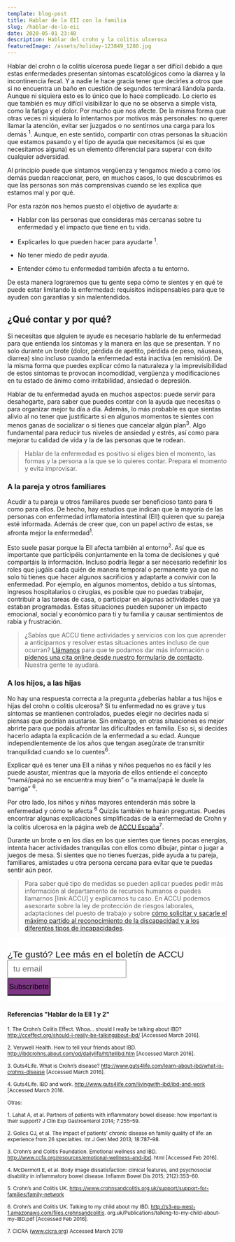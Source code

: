 ```yaml
---
template: blog-post
title: Hablar de la EII con la familia
slug: /hablar-de-la-eii
date: 2020-05-01 23:40
description: Hablar del crohn y la colitis ulcerosa 
featuredImage: /assets/holiday-123849_1280.jpg
---
```


Hablar del crohn o la colitis ulcerosa puede llegar a ser difícil debido a que estas enfermedades presentan síntomas escatológicos como la diarrea y la incontinencia fecal. Y a nadie le hace gracia tener que decirles a otros que si no encuentra un baño en cuestión de segundos terminará liándola parda. Aunque ni siquiera esto es lo único que lo hace complicado. Lo cierto es que también es muy difícil visibilizar lo que no se observa a simple vista, como la fatiga y el dolor. Por mucho que nos afecte. De la misma forma que otras veces ni siquiera lo intentamos por motivos más personales: no querer llamar la atención, evitar ser juzgados o no sentirnos una carga para los demás <sup>1</sup>. Aunque, en este sentido, compartir con otras personas la situación que estamos pasando y el tipo de ayuda que necesitamos (si es que necesitamos alguna) es un elemento diferencial para superar con éxito cualquier adversidad. 

Al principio puede que sintamos vergüenza y tengamos miedo a como los demás puedan reaccionar, pero, en muchos casos, lo que descubrimos es que las personas son más comprensivas cuando se les explica que estamos mal y por qué.

Por esta razón nos hemos puesto el objetivo de ayudarte a:

- Hablar con las personas que consideras más cercanas sobre tu enfermedad y el impacto que tiene en tu vida.

- Explicarles lo que pueden hacer para ayudarte <sup>1</sup>.

- No tener miedo de pedir ayuda.

- Entender cómo tu enfermedad también afecta a tu entorno.

De esta manera lograremos que tu gente sepa cómo te sientes y en qué te puede estar limitando la enfermedad: requisitos indispensables para que te ayuden con garantías y sin malentendidos.


## ¿Qué contar y por qué?

Si necesitas que alguien te ayude es necesario hablarle de tu enfermedad para que entienda los síntomas y la manera en las que se presentan. Y no solo durante un brote (dolor, pérdida de apetito, pérdida de peso, náuseas, diarrea) sino incluso cuando la enfermedad está inactiva (en remisión). De la misma forma que puedes explicar cómo la naturaleza y la imprevisibilidad de estos síntomas te provocan incomodidad, vergüenza y modificaciones en tu estado de ánimo como irritabilidad, ansiedad o depresión. 

Hablar de tu enfermedad ayuda en muchos aspectos: puede servir para desahogarte, para saber que puedes contar con la ayuda que necesitas o para organizar mejor tu día a día. Además, lo más probable es que sientas alivio al no tener que justificarte si en algunos momentos te sientes con menos ganas de socializar o si tienes que cancelar algún plan<sup>3</sup>. Algo fundamental para reducir tus niveles de ansiedad y estrés, así como para mejorar tu calidad de vida y la de las personas que te rodean.

> Hablar de la enfermedad es positivo si eliges bien el momento, las formas y la persona a la que se lo quieres contar. Prepara el momento y evita improvisar.


### A la pareja y otros familiares

Acudir a tu pareja u otros familiares puede ser beneficioso tanto para ti como para ellos. De hecho, hay estudios que indican que la mayoría de las personas con enfermedad inflamatoria intestinal (EII) quieren que su pareja esté informada. Además de creer que, con un papel activo de estas, se afronta mejor la enfermedad<sup>1</sup>.

Esto suele pasar porque la EII afecta también al entorno<sup>2</sup>. Así que es importante que participéis conjuntamente en la toma de decisiones y qué compartáis la información. Incluso podría llegar a ser necesario redefinir los roles que jugáis cada quién de manera temporal o permanente ya que no solo tú tienes que hacer algunos sacrificios y adaptarte a convivir con la enfermedad. Por ejemplo, en algunos momentos, debido a tus síntomas, ingresos hospitalarios o cirugías, es posible que no puedas trabajar, contribuir a las tareas de casa, o participar en algunas actividades que ya estaban programadas. Estas situaciones pueden suponer un impacto emocional, social y económico para ti y tu familia y causar sentimientos de rabia y frustración. 

> ¿Sabías que ACCU tiene actividades y servicios con los que aprender a anticiparnos y resolver estas situaciones antes incluso de que ocurran? [Llámanos](tel:+34915426326) para que te podamos dar más información o [pídenos una cita online desde nuestro formulario de contacto](/contact). Nuestra gente te ayudará.

### A los hijos, a las hijas

No hay una respuesta correcta a la pregunta ¿deberías hablar a tus hijos e hijas del crohn o colitis ulcerosa? Si tu enfermedad no es grave y tus síntomas se mantienen controlados, puedes elegir no decirles nada si piensas que podrían asustarse. Sin embargo, en otras situaciones es mejor abrirte para que podáis afrontar las dificultades en familia. Eso sí, si decides hacerlo adapta la explicación de la enfermedad a su edad. Aunque independientemente de los años que tengan asegúrate de transmitir tranquilidad cuando se lo cuentes<sup>6</sup>.

Explicar qué es tener una EII a niñas y niños pequeños no es fácil y les puede asustar, mientras que la mayoría de ellos entiende el concepto “mamá/papá no se encuentra muy bien” o “a mama/papá le duele la barriga” <sup>6</sup>.  

Por otro lado, los niños y niñas mayores entenderán más sobre la enfermedad y cómo te afecta <sup>6</sup> Quizás también te harán preguntas. Puedes encontrar algunas explicaciones simplificadas de la enfermedad de Crohn y la colitis ulcerosa en la página web de [ACCU España](https://accuesp.com/hablar-con-tus-hijos-sobre-la-eii)<sup>7</sup>.

Durante un brote o en los días en los que sientes que tienes pocas energías, intenta hacer actividades tranquilas con ellos como dibujar, pintar o jugar a juegos de mesa. Si sientes que no tienes fuerzas, pide ayuda a tu pareja, familiares, amistades u otra persona cercana para evitar que te puedas sentir aún peor.


> Para saber qué tipo de medidas se pueden aplicar puedes pedir más información al departamento de recursos humanos o puedes llamarnos [link ACCU] y explicarnos tu caso. En ACCU podemos asesorarte sobre la ley de protección de riesgos laborales, adaptaciones del puesto de trabajo y sobre [cómo solicitar y sacarle el máximo partido al reconocimiento de la discapacidad y a los diferentes tipos de incapacidades](https://accuesp.com/convenio-con-la-consultoria-legal-fidelitis). 


  <!-- Begin Mailchimp Signup Form -->

<link href="//cdn-images.mailchimp.com/embedcode/slim-10_7.css" rel="stylesheet" type="text/css">
<style type="text/css">
#mc_embed_signup{background:#fff; clear:left; font:14px Helvetica,Arial,sans-serif; }
/* Add your own Mailchimp form style overrides in your site stylesheet or in this style block.
  We recommend moving this block and the preceding CSS link to the HEAD of your HTML file. */
</style>
<div id="mc_embed_signup">
<form action="https://accuesp.us12.list-manage.com/subscribe/post?u=924f0f9e69877235b6063654f&amp;id=b07eee52b9" method="post" id="mc-embedded-subscribe-form" style="padding: 5% 0px 3%;" name="mc-embedded-subscribe-form" class="validate" target="_blank" novalidate>
    <div id="mc_embed_signup_scroll">
<label for="mce-EMAIL" style="font-size: 21px;">¿Te gustó? Lee más en el boletín de ACCU </label>
<input type="email" style="font-size: 19px; padding: 0 0.6em; min-height: 42px;" value="" name="EMAIL" class="email" id="mce-EMAIL" placeholder="tu email" required>
    <!-- real people should not fill this in and expect good things - do not remove this or risk form bot signups-->
    <div style="position: absolute; left: -5000px;" aria-hidden="true"><input type="text" name="b_924f0f9e69877235b6063654f_b07eee52b9" tabindex="-1" value=""></div>
    <div class="clear"><input type="submit" style="background-color: #7d3584 !important; font-size: 17px; min-height: 40px !important;padding: 2px;marging-top: 1%;"value="Subscríbete" name="subscribe" id="mc-embedded-subscribe" class="button"></div>
    </div>
</form>
</div>

#### Referencias "Hablar de la EII 1 y 2"

<sub> 1. The Crohn’s Colitis Effect. Whoa… should I really be talking about IBD? http://cceffect.org/should-i-really-be-talkingabout-ibd/ [Accessed March 2016].</sub>

<sub> 2. Verywell Health. How to tell your friends about IBD. http://ibdcrohns.about.com/od/dailylife/ht/tellibd.htm [Accessed March 2016].</sub>

<sub> 3. Guts4Life. What is Crohn’s disease? http://www.guts4life.com/learn-about-ibd/what-is-crohns-disease [Accessed March 2016].</sub>

<sub> 4. Guts4Life. IBD and work. http://www.guts4life.com/livingwith-ibd/ibd-and-work [Accessed March 2016.</sub>

<sub>Otras:</sub>

<sub> 1. Lahat A, et al. Partners of patients with inflammatory bowel disease: how important is their support? J Clin Exp Gastroenterol 2014; 7:255–59.</sub>

<sub> 2. Golics CJ, et al. The impact of patients' chronic disease on family quality of life: an experience from 26 specialties. Int J Gen Med 2013; 18:787–98.</sub>

<sub> 3. Crohn’s and Colitis Foundation. Emotional wellness and IBD. http://www.ccfa.org/resources/emotional-wellness-and-ibd. html [Accessed Feb 2016].</sub>

<sub> 4. McDermott E, et al. Body image dissatisfaction: clinical features, and psychosocial disability in inflammatory bowel disease. Inflamm Bowel Dis 2015; 21(2):353–60.</sub>

<sub> 5. Crohn’s and Colitis UK. https://www.crohnsandcolitis.org.uk/support/support-for-families/family-network </sub>

<sub> 6. Crohn’s and Colitis UK. Talking to my child about my IBD. http://s3-eu-west-1.amazonaws.com/files.crohnsandcolitis. org.uk/Publications/talking-to-my-child-about-my-IBD.pdf [Accessed Feb 2016]. </sub>

<sub> 7. CICRA (www.cicra.org) Accessed March 2019 </sub>




